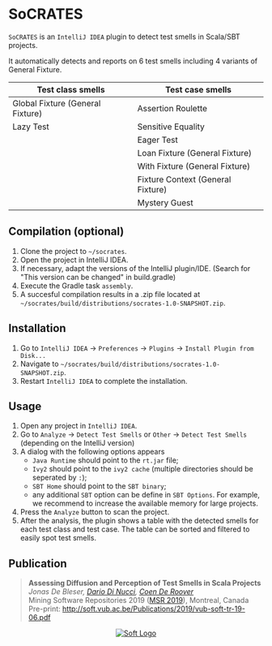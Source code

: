 # SoCRATES
`SoCRATES` is an `IntelliJ IDEA` plugin to detect test smells in Scala/SBT projects.

It automatically detects and reports on 6 test smells including 4 variants of General Fixture.

Test class smells               | Test case smells
--------------------------------|------------------
Global Fixture (General Fixture)| Assertion Roulette
Lazy Test                       | Sensitive Equality
|| Eager Test
|| Loan Fixture (General Fixture)
|| With Fixture (General Fixture)
|| Fixture Context (General Fixture)
|| Mystery Guest

## Compilation (optional)
  1. Clone the project to `~/socrates`.
  2. Open the project in IntelliJ IDEA.
  3. If necessary, adapt the versions of the IntelliJ plugin/IDE. (Search for "This version can be changed" in build.gradle)
  4. Execute the Gradle task `assembly`.
  5. A succesful compilation results in a .zip file located at `~/socrates/build/distributions/socrates-1.0-SNAPSHOT.zip`.

## Installation
  1. Go to `IntelliJ IDEA` -> `Preferences` -> `Plugins` -> `Install Plugin from Disk...`
  2. Navigate to `~/socrates/build/distributions/socrates-1.0-SNAPSHOT.zip`.
  3. Restart `IntelliJ IDEA` to complete the installation.

## Usage
  1. Open any project in `IntelliJ IDEA`.
  2. Go to `Analyze` -> `Detect Test Smells` or `Other` -> `Detect Test Smells` (depending on the IntelliJ version)
  3. A dialog with the following options appears
       * `Java Runtime` should point to the `rt.jar` file;
       * `Ivy2` should point to the `ivy2 cache` (multiple directories should be seperated by `:`);
       * `SBT Home` should point to the `SBT binary`;
       * any additional `SBT` option can be define in `SBT Options`. For example, we recommend to increase the available memory for large projects.
  4. Press the `Analyze` button to scan the project.
  5. After the analysis, the plugin shows a table with the detected smells for each test class and test case. The table can be sorted and filtered to easily spot test smells.

## Publication
  > **Assessing Diffusion and Perception of Test Smells in Scala Projects**\
  > *Jonas De Bleser, [Dario Di Nucci](http://dardin88.github.io), [Coen De Roover](http://soft.vub.ac.be/~cderoove/)*\
  > Mining Software Repositories 2019 ([MSR 2019](https://conf.researchr.org/home/msr-2019)), Montreal, Canada\
  > Pre-print: http://soft.vub.ac.be/Publications/2019/vub-soft-tr-19-06.pdf

<p align="center"> 
    <a href="http://soft.vub.ac.be/soft/">
        <img src="http://soft.vub.ac.be/soft/sites/default/files/small_soft_logo.png" alt="Soft Logo">
    </a>
</p>
